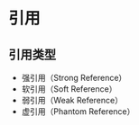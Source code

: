 # 引用

## 引用类型
- 强引用（Strong Reference）
- 软引用（Soft Reference）
- 弱引用（Weak Reference）
- 虚引用（Phantom Reference）
